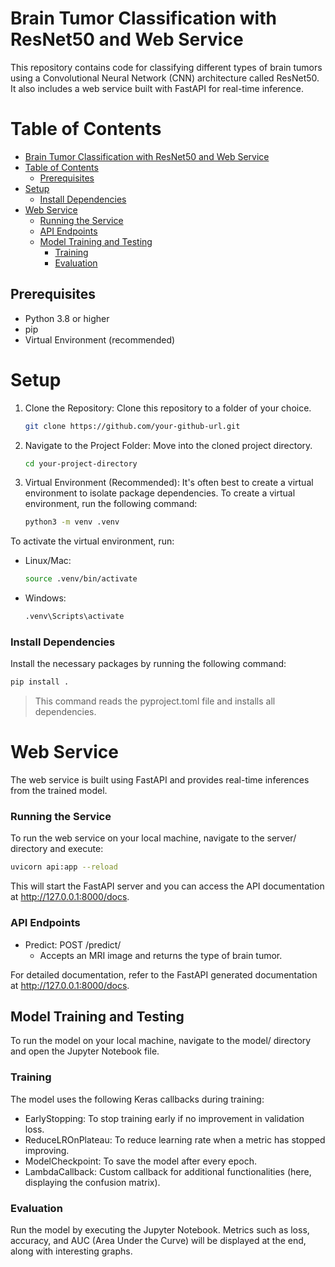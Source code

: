 # Brain Tumor Classification with ResNet50 and Web Service

This repository contains code for classifying different types of brain tumors using a Convolutional Neural Network (CNN) architecture called ResNet50. It also includes a web service built with FastAPI for real-time inference.

# Table of Contents

- [Brain Tumor Classification with ResNet50 and Web Service](#brain-tumor-classification-with-resnet50-and-web-service)
- [Table of Contents](#table-of-contents)
  - [Prerequisites](#prerequisites)
- [Setup](#setup)
    - [Install Dependencies](#install-dependencies)
- [Web Service](#web-service)
    - [Running the Service](#running-the-service)
    - [API Endpoints](#api-endpoints)
  - [Model Training and Testing](#model-training-and-testing)
    - [Training](#training)
    - [Evaluation](#evaluation)

## Prerequisites

- Python 3.8 or higher
- pip
- Virtual Environment (recommended)

# Setup

1. Clone the Repository: Clone this repository to a folder of your choice.

    ```bash
    git clone https://github.com/your-github-url.git
    ```

2. Navigate to the Project Folder: Move into the cloned project directory.

    ```bash
    cd your-project-directory
    ```

3. Virtual Environment (Recommended): It's often best to create a virtual environment to isolate package dependencies. To create a virtual environment, run the following command:

    ```bash
    python3 -m venv .venv
    ```

To activate the virtual environment, run:

- Linux/Mac:

    ```bash
    source .venv/bin/activate
    ```

- Windows:

    ```bash
    .venv\Scripts\activate
    ```

### Install Dependencies

Install the necessary packages by running the following command:

```bash
pip install .
```

> This command reads the pyproject.toml file and installs all dependencies.

# Web Service

The web service is built using FastAPI and provides real-time inferences from the trained model.

### Running the Service

To run the web service on your local machine, navigate to the server/ directory and execute:

```bash
uvicorn api:app --reload
```

This will start the FastAPI server and you can access the API documentation at http://127.0.0.1:8000/docs.
### API Endpoints

- Predict: POST /predict/
    - Accepts an MRI image and returns the type of brain tumor.

For detailed documentation, refer to the FastAPI generated documentation at http://127.0.0.1:8000/docs.

## Model Training and Testing

To run the model on your local machine, navigate to the model/ directory and open the Jupyter Notebook file.

### Training

The model uses the following Keras callbacks during training:

- EarlyStopping: To stop training early if no improvement in validation loss.
- ReduceLROnPlateau: To reduce learning rate when a metric has stopped improving.
- ModelCheckpoint: To save the model after every epoch.
- LambdaCallback: Custom callback for additional functionalities (here, displaying the confusion matrix).

### Evaluation

Run the model by executing the Jupyter Notebook. Metrics such as loss, accuracy, and AUC (Area Under the Curve) will be displayed at the end, along with interesting graphs.